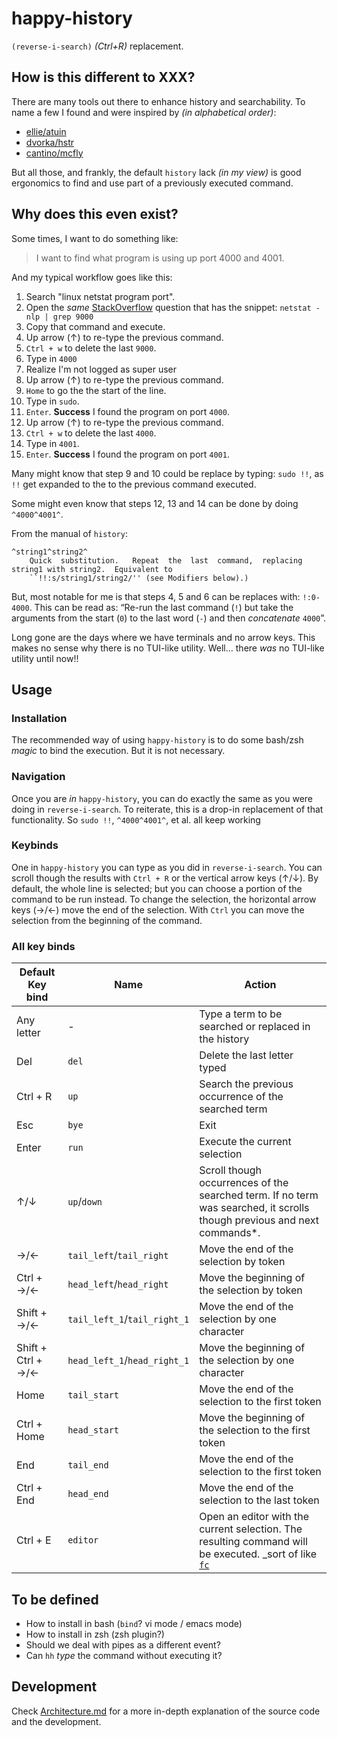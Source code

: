 # happy-history

`(reverse-i-search)` _(Ctrl+R)_ replacement.

## How is this different to XXX?
There are many tools out there to enhance history and searchability. To name a few I found and were inspired by _(in alphabetical order)_:

- [ellie/atuin](https://github.com/ellie/atuin)
- [dvorka/hstr](https://github.com/dvorka/hstr)
- [cantino/mcfly](https://github.com/cantino/mcfly)

But all those, and frankly, the default `history` lack _(in my view)_ is good ergonomics to find and use part of a previously executed command.

## Why does this even exist?
Some times, I want to do something like:

> I want to find what program is using up port 4000 and 4001.

And my typical workflow goes like this:
1. Search "linux netstat program port".
2. Open the _same_ [StackOverflow](https://unix.stackexchange.com/questions/106561/finding-the-pid-of-the-process-using-a-specific-port) question that has the snippet: `netstat -nlp | grep 9000`
3. Copy that command and execute.
4. Up arrow (↑) to re-type the previous command.
5. `Ctrl + w` to delete the last `9000`. 
6. Type in `4000`
7. Realize I'm not logged as super user
8. Up arrow (↑) to re-type the previous command.
9. `Home` to go the the start of the line.
10. Type in `sudo`.
11. `Enter`. **Success** I found the program on port `4000`.
12. Up arrow (↑) to re-type the previous command.
13. `Ctrl + w` to delete the last `4000`.
14. Type in `4001`.
15. `Enter`. **Success** I found the program on port `4001`.

Many might know that step 9 and 10 could be replace by typing: `sudo !!`, as `!!` get expanded to the to the previous command executed.

Some might even know that steps 12, 13 and 14 can be done by doing `^4000^4001^`.

From the manual of `history`:
```
^string1^string2^
    Quick  substitution.   Repeat  the  last  command,  replacing  string1 with string2.  Equivalent to
    ``!!:s/string1/string2/'' (see Modifiers below).)
```

But, most notable for me is that steps 4, 5 and 6 can be replaces with: `!:0- 4000`. This can be read as: “Re-run the last command (`!`) but take the arguments from the start (`0`) to the last word (`-`) and then _concatenate_ `4000`”.

Long gone are the days where we have terminals and no arrow keys. This makes no sense why there is no TUI-like utility. Well… there _was_ no TUI-like utility until now!!

## Usage
### Installation
The recommended way of using `happy-history` is to do some bash/zsh _magic_ to bind the execution. But it is not necessary.

### Navigation
Once you are _in_ `happy-history`, you can do exactly the same as you were doing in `reverse-i-search`. To reiterate, this is a drop-in replacement of that functionality. So `sudo !!`, `^4000^4001^`, et al. all keep working

### Keybinds
One in `happy-history` you can type as you did in `reverse-i-search`.
You can scroll though the results with `Ctrl + R` or the vertical arrow keys (↑/↓).
By default, the whole line is selected; but you can choose a portion of the command to be run instead.
To change the selection, the horizontal arrow keys (→/←) move the end of the selection. With `Ctrl` you can move the selection from the beginning of the command.

### All key binds
| Default Key bind | Name | Action |
| --- | --- | --- |
| Any letter | - | Type a term to be searched or replaced in the history |
| Del | `del` | Delete the last letter typed |
| Ctrl + R | `up` | Search the previous occurrence of the searched term |
| Esc | `bye` | Exit |
| Enter | `run` | Execute the current selection |
| ↑/↓ | `up`/`down` | Scroll though occurrences of the searched term. If no term was searched, it scrolls though previous and next commands*. |
| →/← | `tail_left`/`tail_right` | Move the end of the selection by token |
| Ctrl + →/← | `head_left`/`head_right` | Move the beginning of the selection by token |
| Shift + →/← | `tail_left_1`/`tail_right_1` | Move the end of the selection by one character |
| Shift + Ctrl + →/← | `head_left_1`/`head_right_1` | Move the beginning of the selection by one character |
| Home | `tail_start` | Move the end of the selection to the first token |
| Ctrl + Home | `head_start` | Move the beginning of the selection to the first token |
| End | `tail_end` | Move the end of the selection to the first token |
| Ctrl + End | `head_end` | Move the end of the selection to the last token |
| Ctrl + E | `editor` | Open an editor with the current selection. The resulting command will be executed. _sort of like [`fc`](http://www.gnu.org/software/bash/manual/bash.html#Bash-History-Builtins) |

## To be defined
- How to install in bash (`bind`? vi mode / emacs mode)
- How to install in zsh (zsh plugin?)
- Should we deal with pipes as a different event?
- Can `hh` _type_ the command without executing it?

## Development
Check [Architecture.md](./Architecture.md) for a more in-depth explanation of the source code and the development.